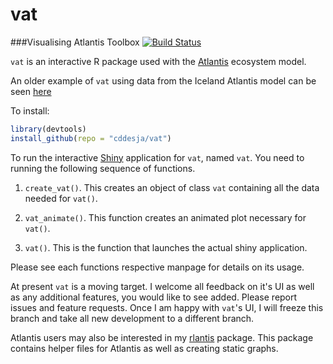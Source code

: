# vat
###Visualising Atlantis Toolbox [![Build Status](https://travis-ci.org/cddesja/vat.svg)](https://travis-ci.org/cddesja/vat)

`vat` is an interactive R package used with the [Atlantis](http://atlantis.cmar.csiro.au/) ecosystem model. 

An older example of `vat` using data from the Iceland Atlantis model can be seen [here](http://130.208.71.121:3838/vat)

To install: 

```R
library(devtools)
install_github(repo = "cddesja/vat")
```

To run the interactive [Shiny](http://shiny.rstudio.com/) application for `vat`, named `vat`. You need to running the following sequence of functions.

1. `create_vat()`. This creates an object of class `vat` containing all the data needed for `vat()`.

2. `vat_animate()`. This function creates an animated plot necessary for `vat()`.

3. `vat()`. This is the function that launches the actual shiny application.

Please see each functions respective manpage for details on its usage. 

At present `vat` is a moving target. I welcome all feedback on it's UI as well as any additional features, you would like to see added. Please report issues and feature requests. Once I am happy with `vat`'s UI, I will freeze this branch and take all new development to a different branch. 

Atlantis users may also be interested in my [rlantis](http://github.com/cddesja/rlantis) package. This package contains helper files for Atlantis as well as creating static graphs.
